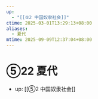 ```yaml
---
up:
  - "[[⑤2 中国奴隶社会]]"
ctime: 2025-03-01T13:29:13+08:00
aliases:
  - 夏代
mtime: 2025-09-09T12:37:04+08:00
---
```


# ⑤22 夏代

- up: [[⑤2 中国奴隶社会]]
